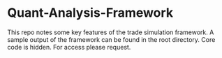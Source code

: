 # Quant-Analysis-Framework
This repo notes some key features of the trade simulation framework. 
A sample output of the framework can be found in the root directory. 
Core code is hidden. For access please request. 
